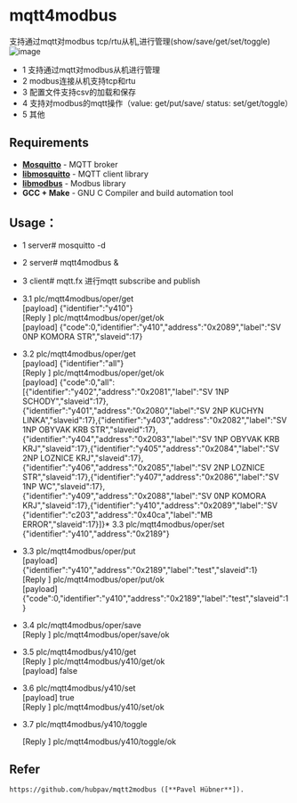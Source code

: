 # mqtt4modbus
支持通过mqtt对modbus tcp/rtu从机,进行管理(show/save/get/set/toggle)
 ![image](https://github.com/nskygit/mqtt4modbus/raw/master/mqtt4modbus.png)
* 1 支持通过mqtt对modbus从机进行管理
* 2 modbus连接从机支持tcp和rtu
* 3 配置文件支持csv的加载和保存
* 4 支持对modbus的mqtt操作（value: get/put/save/   status: set/get/toggle）
* 5 其他

## Requirements
* [**Mosquitto**](https://mosquitto.org/) - MQTT broker
* [**libmosquitto**](https://mosquitto.org/man/libmosquitto-3.html) - MQTT client library
* [**libmodbus**](http://libmodbus.org/) - Modbus library
* **GCC + Make** - GNU C Compiler and build automation tool

## Usage：
* 1 server# mosquitto -d
* 2 server# mqtt4modbus &  

* 3 client# mqtt.fx 进行mqtt subscribe and publish
* 3.1 plc/mqtt4modbus/oper/get  
     [payload] {"identifier":"y410"}  
     [Reply  ] plc/mqtt4modbus/oper/get/ok  
     [payload] {"code":0,"identifier":"y410","address":"0x2089","label":"SV 0NP KOMORA STR","slaveid":17}  

* 3.2 plc/mqtt4modbus/oper/get  
     [payload] {"identifier":"all"}  
     [Reply  ] plc/mqtt4modbus/oper/get/ok  
     [payload] {"code":0,"all":[{"identifier":"y402","address":"0x2081","label":"SV 1NP SCHODY","slaveid":17},{"identifier":"y401","address":"0x2080","label":"SV 2NP KUCHYN LINKA","slaveid":17},{"identifier":"y403","address":"0x2082","label":"SV 1NP OBYVAK KRB STR","slaveid":17},{"identifier":"y404","address":"0x2083","label":"SV 1NP OBYVAK KRB KRJ","slaveid":17},{"identifier":"y405","address":"0x2084","label":"SV 2NP LOZNICE KRJ","slaveid":17},{"identifier":"y406","address":"0x2085","label":"SV 2NP LOZNICE STR","slaveid":17},{"identifier":"y407","address":"0x2086","label":"SV 1NP WC","slaveid":17},{"identifier":"y409","address":"0x2088","label":"SV 0NP KOMORA KRJ","slaveid":17},{"identifier":"y410","address":"0x2089","label":"SV {"identifier":"c203","address":"0x40ca","label":"MB ERROR","slaveid":17}]}* 3.3 plc/mqtt4modbus/oper/set
{"identifier":"y410","address":"0x2189"}  

* 3.3 plc/mqtt4modbus/oper/put  
     [payload] {"identifier":"y410","address":"0x2189","label":"test","slaveid":1}  
     [Reply  ] plc/mqtt4modbus/oper/put/ok  
     [payload] {"code":0,"identifier":"y410","address":"0x2189","label":"test","slaveid":1}  

* 3.4 plc/mqtt4modbus/oper/save  
     [Reply  ] plc/mqtt4modbus/oper/save/ok  

* 3.5 plc/mqtt4modbus/y410/get  
     [Reply  ] plc/mqtt4modbus/y410/get/ok  
     [payload] false  

* 3.6 plc/mqtt4modbus/y410/set  
    [payload] true  
    [Reply  ] plc/mqtt4modbus/y410/set/ok  

* 3.7 plc/mqtt4modbus/y410/toggle

    [Reply  ] plc/mqtt4modbus/y410/toggle/ok  

## Refer
    https://github.com/hubpav/mqtt2modbus ([**Pavel Hübner**]).
